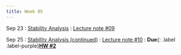 ```yaml
---
title: Week 05
---
```


Sep 23
: [Stability Analysis](https://boguoporousmedia.github.io/HWRS504-2025Fall/lecture/)
  : [Lecture note #09](https://boguoporousmedia.github.io/HWRS504-2025Fall/lecture/)

Sep 25
: [Stability Analysis (continued)](https://boguoporousmedia.github.io/HWRS504-2025Fall/lecture/)
  : [Lecture note #10](https://boguoporousmedia.github.io/HWRS504-2025Fall/lecture/)
: **Due**{: .label .label-purple}[**HW #2**](#)